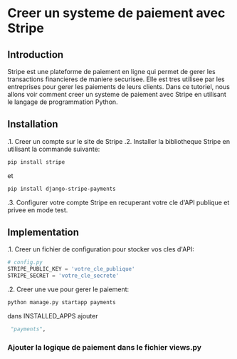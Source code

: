 # Creer un systeme de paiement avec Stripe

## Introduction

Stripe est une plateforme de paiement en ligne qui permet de gerer les transactions financieres de maniere securisee. Elle est tres utilisee par les entreprises pour gerer les paiements de leurs clients. Dans ce tutoriel, nous allons voir comment creer un systeme de paiement avec Stripe en utilisant le langage de programmation Python.

## Installation

.1. Creer un compte sur le site de Stripe
.2. Installer la bibliotheque Stripe en utilisant la commande suivante:

```bash
pip install stripe
```

et

```bash
pip install django-stripe-payments
```

.3. Configurer votre compte Stripe en recuperant votre cle d'API publique et privee en mode test.

## Implementation

.1. Creer un fichier de configuration pour stocker vos cles d'API:

```python
# config.py
STRIPE_PUBLIC_KEY = 'votre_cle_publique'
STRIPE_SECRET = 'votre_cle_secrete'
```

.2. Creer une vue pour gerer le paiement:

```python
python manage.py startapp payments
```

dans INSTALLED_APPS ajouter

```python
 "payments",
```

### Ajouter la logique de paiement dans le fichier views.py

```python

```
